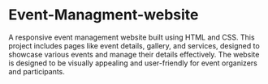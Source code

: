 # Event-Managment-website

A responsive event management website built using HTML and CSS. This project includes pages like event details, gallery, and services, designed to showcase various events and manage their details effectively. The website is designed to be visually appealing and user-friendly for event organizers and participants.
